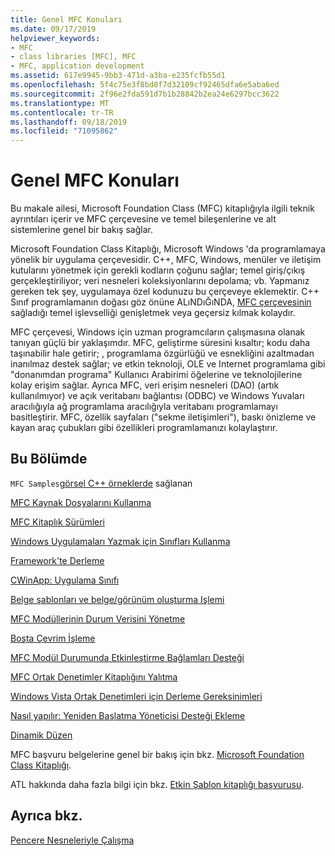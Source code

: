 ```yaml
---
title: Genel MFC Konuları
ms.date: 09/17/2019
helpviewer_keywords:
- MFC
- class libraries [MFC], MFC
- MFC, application development
ms.assetid: 617e9945-9bb3-471d-a3ba-e235fcfb55d1
ms.openlocfilehash: 5f4c75e3f8bd8f7d32109cf92465dfa6e5aba6ed
ms.sourcegitcommit: 2f96e2fda591d7b1b28842b2ea24e6297bcc3622
ms.translationtype: MT
ms.contentlocale: tr-TR
ms.lasthandoff: 09/18/2019
ms.locfileid: "71095862"
---
```

# <a name="general-mfc-topics"></a>Genel MFC Konuları

Bu makale ailesi, Microsoft Foundation Class (MFC) kitaplığıyla ilgili teknik ayrıntıları içerir ve MFC çerçevesine ve temel bileşenlerine ve alt sistemlerine genel bir bakış sağlar.

Microsoft Foundation Class Kitaplığı, Microsoft Windows 'da programlamaya yönelik bir uygulama çerçevesidir. C++, MFC, Windows, menüler ve iletişim kutularını yönetmek için gerekli kodların çoğunu sağlar; temel giriş/çıkış gerçekleştiriliyor; veri nesneleri koleksiyonlarını depolama; vb. Yapmanız gereken tek şey, uygulamaya özel kodunuzu bu çerçeveye eklemektir. C++ Sınıf programlamanın doğası göz önüne ALıNDıĞıNDA, [MFC çerçevesinin](../mfc/framework-mfc.md) sağladığı temel işlevselliği genişletmek veya geçersiz kılmak kolaydır.

MFC çerçevesi, Windows için uzman programcıların çalışmasına olanak tanıyan güçlü bir yaklaşımdır. MFC, geliştirme süresini kısaltır; kodu daha taşınabilir hale getirir; , programlama özgürlüğü ve esnekliğini azaltmadan inanılmaz destek sağlar; ve etkin teknoloji, OLE ve Internet programlama gibi "donanımdan programa" Kullanıcı Arabirimi öğelerine ve teknolojilerine kolay erişim sağlar. Ayrıca MFC, veri erişim nesneleri (DAO) (artık kullanılmıyor) ve açık veritabanı bağlantısı (ODBC) ve Windows Yuvaları aracılığıyla ağ programlama aracılığıyla veritabanı programlamayı basitleştirir. MFC, özellik sayfaları ("sekme iletişimleri"), baskı önizleme ve kayan araç çubukları gibi özellikleri programlamanızı kolaylaştırır.

## <a name="in-this-section"></a>Bu Bölümde

`MFC Samples`[görsel C++ örneklerde](../overview/visual-cpp-samples.md) sağlanan

[MFC Kaynak Dosyalarını Kullanma](../mfc/using-the-mfc-source-files.md)

[MFC Kitaplık Sürümleri](../mfc/mfc-library-versions.md)

[Windows Uygulamaları Yazmak için Sınıfları Kullanma](../mfc/using-the-classes-to-write-applications-for-windows.md)

[Framework'te Derleme](../mfc/building-on-the-framework.md)

[CWinApp: Uygulama Sınıfı](../mfc/cwinapp-the-application-class.md)

[Belge şablonları ve belge/görünüm oluşturma Işlemi](../mfc/document-templates-and-the-document-view-creation-process.md)

[MFC Modüllerinin Durum Verisini Yönetme](../mfc/managing-the-state-data-of-mfc-modules.md)

[Boşta Çevrim İşleme](../mfc/idle-loop-processing.md)

[MFC Modül Durumunda Etkinleştirme Bağlamları Desteği](../mfc/support-for-activation-contexts-in-the-mfc-module-state.md)

[MFC Ortak Denetimler Kitaplığını Yalıtma](../mfc/isolation-of-the-mfc-common-controls-library.md)

[Windows Vista Ortak Denetimleri için Derleme Gereksinimleri](../mfc/build-requirements-for-windows-vista-common-controls.md)

[Nasıl yapılır: Yeniden Başlatma Yöneticisi Desteği Ekleme](../mfc/how-to-add-restart-manager-support.md)

[Dinamik Düzen](../mfc/dynamic-layout.md)

MFC başvuru belgelerine genel bir bakış için bkz. [Microsoft Foundation Class Kitaplığı](../mfc/mfc-desktop-applications.md).

ATL hakkında daha fazla bilgi için bkz. [Etkin Şablon kitaplığı başvurusu](../atl/atl-class-overview.md).

## <a name="see-also"></a>Ayrıca bkz.

[Pencere Nesneleriyle Çalışma](../mfc/working-with-window-objects.md)
